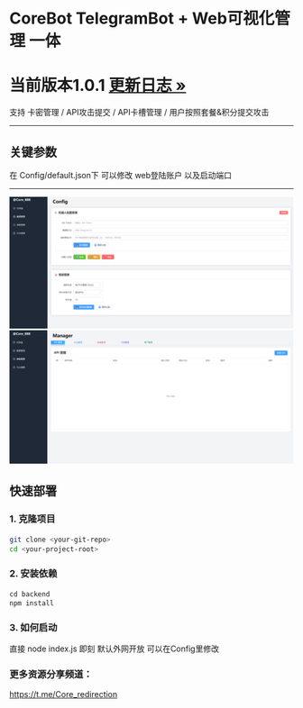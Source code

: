 # CoreBot TelegramBot + Web可视化管理 一体 

# 当前版本1.0.1 [更新日志 »](./CHANGELOG.md) 


支持 卡密管理 / API攻击提交 / API卡槽管理 / 用户按照套餐&积分提交攻击

---

## 关键参数
在 Config/default.json下 可以修改 web登陆账户 以及启动端口

---

![ShowBase#2](./ShowBase1.png)
![ShowBase#2](./ShowBase2.png)


## 快速部署

### 1. 克隆项目

```bash
git clone <your-git-repo>
cd <your-project-root>
```

### 2. 安装依赖


```node
cd backend
npm install
```

### 3. 如何启动

直接 node index.js 即刻 默认外网开放 可以在Config里修改 



### 更多资源分享频道：

https://t.me/Core_redirection

